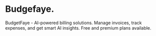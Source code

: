 # Budgefaye.
BudgetFaye - AI-powered billing solutions. Manage invoices, track expenses, and get smart AI insights. Free and premium plans available.
